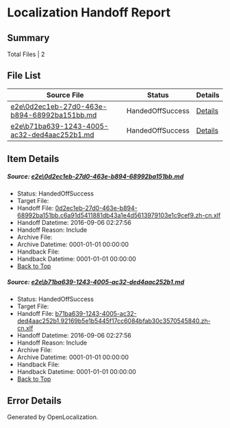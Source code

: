 # <a name='report-top'></a> Localization Handoff Report

## Summary
 Total Files | 2

## File List
 Source File | Status | Details 
 ----------- | ------ | ------- 
 [e2e\0d2ec1eb-27d0-463e-b894-68992ba151bb.md](https://github.com/OpenLocalizationTestOrg/ol-test0/blob/ec76b08491cacf95dd9cf65dc5ecf3279d5d7973/e2e/0d2ec1eb-27d0-463e-b894-68992ba151bb.md) | HandedOffSuccess | [Details](#23c1cb6c6dee4afbd9801123a2f5840e3296e9561)
 [e2e\b71ba639-1243-4005-ac32-ded4aac252b1.md](https://github.com/OpenLocalizationTestOrg/ol-test0/blob/ec76b08491cacf95dd9cf65dc5ecf3279d5d7973/e2e/b71ba639-1243-4005-ac32-ded4aac252b1.md) | HandedOffSuccess | [Details](#0f76d5f416eea379189ec393d14fe6816c2532a73)

## Item Details
##### <a name='23c1cb6c6dee4afbd9801123a2f5840e3296e9561'></a> Source: [e2e\0d2ec1eb-27d0-463e-b894-68992ba151bb.md](https://github.com/OpenLocalizationTestOrg/ol-test0/blob/ec76b08491cacf95dd9cf65dc5ecf3279d5d7973/e2e/0d2ec1eb-27d0-463e-b894-68992ba151bb.md)
* Status: HandedOffSuccess
* Target File: 
* Handoff File: [0d2ec1eb-27d0-463e-b894-68992ba151bb.c6a91d5411881db43a1e4d5613979103e1c9cef9.zh-cn.xlf](https://github.com/OpenLocalizationTestOrg/ol-test0-handoff/blob/52568fcb56343c50c5430e453e63e3c8feb5ceec/ol-handoff/OpenLocalizationTestOrg/ol-test0-zhcn/ci/ht/0d2ec1eb-27d0-463e-b894-68992ba151bb.c6a91d5411881db43a1e4d5613979103e1c9cef9.zh-cn.xlf)
* Handoff Datetime: 2016-09-06 02:27:56
* Handoff Reason: Include
* Archive File: 
* Archive Datetime: 0001-01-01 00:00:00
* Handback File: 
* Handback Datetime: 0001-01-01 00:00:00
* [Back to Top](#report-top)

##### <a name='0f76d5f416eea379189ec393d14fe6816c2532a73'></a> Source: [e2e\b71ba639-1243-4005-ac32-ded4aac252b1.md](https://github.com/OpenLocalizationTestOrg/ol-test0/blob/ec76b08491cacf95dd9cf65dc5ecf3279d5d7973/e2e/b71ba639-1243-4005-ac32-ded4aac252b1.md)
* Status: HandedOffSuccess
* Target File: 
* Handoff File: [b71ba639-1243-4005-ac32-ded4aac252b1.92169b5e1b5445f17cc6084bfab30c3570545840.zh-cn.xlf](https://github.com/OpenLocalizationTestOrg/ol-test0-handoff/blob/52568fcb56343c50c5430e453e63e3c8feb5ceec/ol-handoff/OpenLocalizationTestOrg/ol-test0-zhcn/ci/ht/b71ba639-1243-4005-ac32-ded4aac252b1.92169b5e1b5445f17cc6084bfab30c3570545840.zh-cn.xlf)
* Handoff Datetime: 2016-09-06 02:27:56
* Handoff Reason: Include
* Archive File: 
* Archive Datetime: 0001-01-01 00:00:00
* Handback File: 
* Handback Datetime: 0001-01-01 00:00:00
* [Back to Top](#report-top)


## Error Details

Generated by OpenLocalization.
